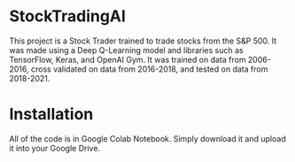 # StockTradingAI
This project is a Stock Trader trained to trade stocks from the S&amp;P 500. It was made using a Deep Q-Learning model and libraries such as TensorFlow, Keras, and OpenAI Gym. It was trained on data from 2006-2016, cross validated on data from 2016-2018, and tested on data from 2018-2021.

# Installation
All of the code is in Google Colab Notebook. Simply download it and upload it into your Google Drive.
